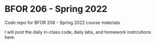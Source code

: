 # BFOR 206 - Spring 2022
Code repo for BFOR 206 - Spring 2022 course materials

I will post the daily in-class code, daily labs, and homework 
instrcutions here.
